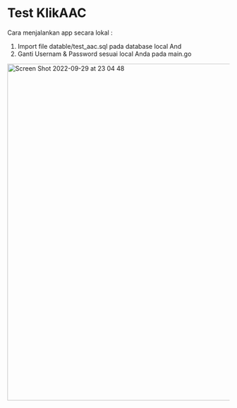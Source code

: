 
# Test KlikAAC

Cara menjalankan app secara lokal :

1. Import file datable/test_aac.sql pada database local And
2. Ganti Usernam & Password sesuai local Anda pada main.go

<img width="762" alt="Screen Shot 2022-09-29 at 23 04 48" src="https://user-images.githubusercontent.com/54722514/193081940-7cd04684-38fb-4d4c-b1f6-a01dcbb31c26.png">
